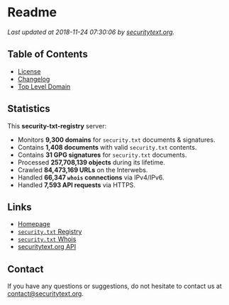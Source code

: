# Readme

_Last updated at 2018-11-24 07:30:06 by [securitytext.org](https://securitytext.org)._

## Table of Contents

* [License](LICENSE.md)
* [Changelog](CHANGELOG.md)
* [Top Level Domain](TLD.md)

## Statistics

This **security-txt-registry** server:

* Monitors **9,300 domains** for `security.txt` documents & signatures.
* Contains **1,408 documents** with valid `security.txt` contents.
* Contains **31 GPG signatures** for `security.txt` documents.
* Processed **257,708,139 objects** during its lifetime.
* Crawled **84,473,169 URLs** on the Interwebs.
* Handled **66,347 `whois` connections** via IPv4/IPv6.
* Handled **7,593 API requests** via HTTPS.

## Links

* [Homepage](https://securitytext.org)
* [`security.txt` Registry](https://registry.securitytext.org)
* [`security.txt` Whois](https://whois.securitytext.org)
* [securitytext.org API](https://api.securitytext.org)

## Contact

If you have any questions or suggestions, do not hesitate to contact us at contact@securitytext.org.
